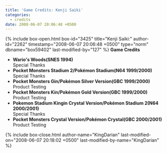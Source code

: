 ```yaml
---
title: 'Game Credits: Kenji Saiki'
categories:
  - credits
date: 2008-06-07 20:06:48 +0500
---
```

{% include box-open.html box-id="3425" title="Kenji Saiki:" author-id="2262" timestamp="2008-06-07 20:06:48 +0500" type="norm" dbname="box59402" last-modified-by="127" %}
<b>Game Credits</b>
<UL>
<LI><b>Wario's Woods(SNES 1994)</b><BR />
Special Thanks</LI>
<LI><b>Pocket Monsters Stadium 2/Pokémon Stadium(N64 1999/2000)</b><BR />
Special Thanks</LI>
<LI><b>Pocket Monsters Gin/Pokémon Silver Version(GBC 1999/2000)</b><BR />
Product Testing</LI>
<LI><b>Pocket Monsters Kin/Pokémon Gold Version(GBC 1999/2000)</b><BR />
Product Testing</LI>
<LI><b>Pokemon Stadium Kingin Crystal Version/Pokémon Stadium 2(N64 2000/2001)</b><BR />
Special Thanks</LI>
<LI><b>Pocket Monsters Crystal Version/Pokémon Crystal(GBC 2000/2001)</b><BR />
Product Testing</LI>
</UL>
{% include box-close.html author-name="KingDarian" last-modified-on="2008-06-07 20:18:02 +0500" last-modified-by-name="KingDarian" %}
